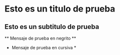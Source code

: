# Esto es un titulo de prueba
## Esto es un subtitulo de prueba
** Mensaje de prueba en negrito **
* Mensaje de prueba en cursiva *
